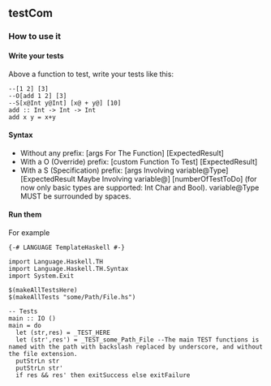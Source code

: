 ## testCom

### How to use it

#### Write your tests

Above a function to test, write your tests like this:

```
--[1 2] [3]
--O[add 1 2] [3]
--S[x@Int y@Int] [x@ + y@] [10]
add :: Int -> Int -> Int
add x y = x+y
```

#### Syntax

* Without any prefix: [args For The Function] [ExpectedResult]
* With a O (Override) prefix: [custom Function To Test] [ExpectedResult]
* With a S (Specification) prefix: [args Involving variable@Type] [ExpectedResult Maybe Involving variable@] [numberOfTestToDo]
(for now only basic types are supported: Int Char and Bool). variable@Type MUST be surrounded by spaces.

#### Run them
For example
```
{-# LANGUAGE TemplateHaskell #-}

import Language.Haskell.TH
import Language.Haskell.TH.Syntax
import System.Exit

$(makeAllTestsHere)
$(makeAllTests "some/Path/File.hs")

-- Tests
main :: IO ()
main = do
  let (str,res) = _TEST_HERE
  let (str',res') = _TEST_some_Path_File --The main TEST functions is named with the path with backslash replaced by underscore, and without the file extension.
  putStrLn str
  putStrLn str'
  if res && res' then exitSuccess else exitFailure
```
